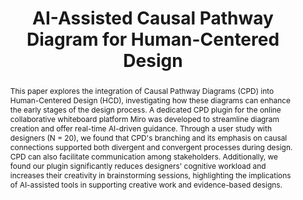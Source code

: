 ---
layout: publication
title: "AI-Assisted Causal Pathway Diagram for Human-Centered Design"
year: 2024
month: 2
authors:
  - Ruican Zhong
  - Donghoon Shin
  - Rosemary Meza
  - Predrag Klasnja
  - Lucas Colusso
  - Gary Hsieh
coauthors:
  - Ruican Zhong
  - Donghoon Shin
venue: CHI 2024
venue_full: "CHI 2024"
abstract: "This paper explores the integration of Causal Pathway Diagrams (CPD) into Human-Centered Design (HCD), investigating how these diagrams can enhance the early stages of the design process. A dedicated CPD plugin for the online collaborative whiteboard platform Miro was developed to streamline diagram creation and offer real-time AI-driven guidance. Through a user study with designers (N = 20), we found that CPD's branching and its emphasis on causal connections supported both divergent and convergent processes during design. CPD can also facilitate communication among stakeholders. Additionally, we found our plugin significantly reduces designers' cognitive workload and increases their creativity in brainstorming sessions, highlighting the implications of AI-assisted tools in supporting creative work and evidence-based designs."
category:
  - "AI / NLP"
  - "Design"
demo: "https://miro.com/app-install/?response_type=code&client_id=3458764542648826179&redirect_uri=%2Fconfirm-app-install%2F"
featured: true
---